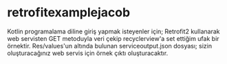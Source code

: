 # retrofitexamplejacob
Kotlin programalama diline giriş yapmak isteyenler için; 
Retrofit2 kullanarak web servisten GET metoduyla veri çekip recyclerview'a set ettiğim ufak bir örnektir. 
Res/values'un altında bulunan serviceoutput.json dosyası; sizin oluşturacağınız web servis için örnek çıktı oluşturacaktır.
